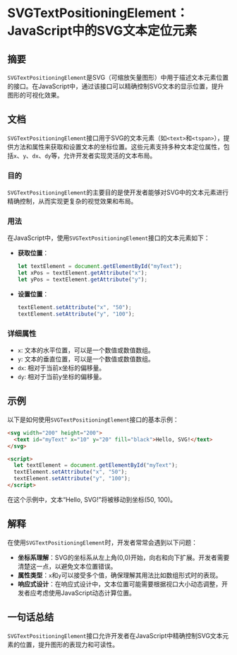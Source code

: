 <!--
Meta Description: # SVGTextPositioningElement：JavaScript中的SVG文本定位元素 ## 摘要 `SVGTextPositioningElement`是SVG（可缩放矢量图形）中用于描述文本元素位置的接口。在JavaScript中，通过该接口可以精确控制SVG文本的显示位置，提升图形...
Meta Keywords: svgtextpositioningelement, textelement, let, setattribute, svg
-->

# SVGTextPositioningElement：JavaScript中的SVG文本定位元素

## 摘要
`SVGTextPositioningElement`是SVG（可缩放矢量图形）中用于描述文本元素位置的接口。在JavaScript中，通过该接口可以精确控制SVG文本的显示位置，提升图形的可视化效果。

## 文档
`SVGTextPositioningElement`接口用于SVG的文本元素（如`<text>`和`<tspan>`），提供方法和属性来获取和设置文本的坐标位置。这些元素支持多种文本定位属性，包括`x`、`y`、`dx`、`dy`等，允许开发者实现灵活的文本布局。

### 目的
`SVGTextPositioningElement`的主要目的是使开发者能够对SVG中的文本元素进行精确控制，从而实现更复杂的视觉效果和布局。

### 用法
在JavaScript中，使用`SVGTextPositioningElement`接口的文本元素如下：

- **获取位置**：
  ```javascript
  let textElement = document.getElementById("myText");
  let xPos = textElement.getAttribute("x");
  let yPos = textElement.getAttribute("y");
  ```

- **设置位置**：
  ```javascript
  textElement.setAttribute("x", "50");
  textElement.setAttribute("y", "100");
  ```

### 详细属性
- `x`: 文本的水平位置，可以是一个数值或数值数组。
- `y`: 文本的垂直位置，可以是一个数值或数值数组。
- `dx`: 相对于当前x坐标的偏移量。
- `dy`: 相对于当前y坐标的偏移量。

## 示例
以下是如何使用`SVGTextPositioningElement`接口的基本示例：

```html
<svg width="200" height="200">
  <text id="myText" x="10" y="20" fill="black">Hello, SVG!</text>
</svg>

<script>
  let textElement = document.getElementById("myText");
  textElement.setAttribute("x", "50");
  textElement.setAttribute("y", "100");
</script>
```

在这个示例中，文本“Hello, SVG!”将被移动到坐标(50, 100)。

## 解释
在使用`SVGTextPositioningElement`时，开发者常常会遇到以下问题：
- **坐标系理解**：SVG的坐标系从左上角(0,0)开始，向右和向下扩展。开发者需要清楚这一点，以避免文本位置错误。
- **属性类型**：`x`和`y`可以接受多个值，确保理解其用法比如数组形式时的表现。
- **响应式设计**：在响应式设计中，文本位置可能需要根据视口大小动态调整，开发者应考虑使用JavaScript动态计算位置。

## 一句话总结
`SVGTextPositioningElement`接口允许开发者在JavaScript中精确控制SVG文本元素的位置，提升图形的表现力和可读性。